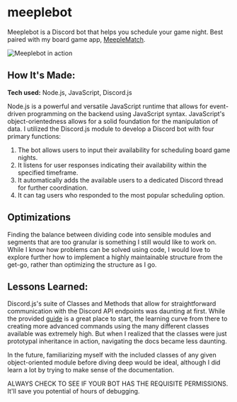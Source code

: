 # meeplebot
Meeplebot is a Discord bot that helps you schedule your game night. Best paired with my board game app, [MeepleMatch](https://github.com/moses-codes/meeplematch).

![Meeplebot in action](https://i.ibb.co/5FSbxTM/Screenshot-179.png)

## How It's Made:

**Tech used:** Node.js, JavaScript, Discord.js

Node.js is a powerful and versatile JavaScript runtime that allows for event-driven programming on the backend using JavaScript syntax. JavaScript's object-orientedness allows for a solid foundation for the manipulation of data. 
I utilized the Discord.js module to develop a Discord bot with four primary functions:

1. The bot allows users to input their availability for scheduling board game nights.
2. It listens for user responses indicating their availability within the specified timeframe.
3. It automatically adds the available users to a dedicated Discord thread for further coordination.
4. It can tag users who responded to the most popular scheduling option.

## Optimizations

Finding the balance between dividing code into sensible modules and segments that are too granular is something I still would like to work on. While I know how problems can be solved using code, I would love to explore further how to implement a highly maintainable structure from the get-go, rather than optimizing the structure as I go. 

## Lessons Learned:

Discord.js's suite of Classes and Methods that allow for straightforward communication with the Discord API endpoints was daunting at first. While the provided [guide](https://discordjs.guide/) is a great place to start, the learning curve from there to creating more advanced commands using the many different classes available was extremely high. But when I realized that the classes were just prototypal inheritance in action, navigating the docs became less daunting. 

In the future, familiarizing myself with the included classes of any given object-oriented module before diving deep would be ideal, although I did learn a lot by trying to make sense of the documentation. 

ALWAYS CHECK TO SEE IF YOUR BOT HAS THE REQUISITE PERMISSIONS. It'll save you potential of hours of debugging. 
